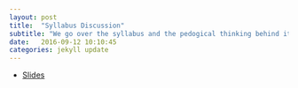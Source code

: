 ```yaml
---
layout: post
title:  "Syllabus Discussion"
subtitle: "We go over the syllabus and the pedogical thinking behind its design."
date:   2016-09-12 10:10:45
categories: jekyll update
---
```


* <a href = "{{ site.baseurl }}/assets/1-Intro_and_Tools/syllabus.html" target = "_blank">Slides</a>
    

